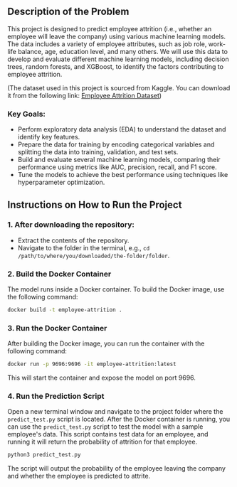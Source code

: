 ## Description of the Problem

This project is designed to predict employee attrition (i.e., whether an employee will leave the company) using various machine learning models. The data includes a variety of employee attributes, such as job role, work-life balance, age, education level, and many others. We will use this data to develop and evaluate different machine learning models, including decision trees, random forests, and XGBoost, to identify the factors contributing to employee attrition.

(The dataset used in this project is sourced from Kaggle. You can download it from the following link:
[Employee Attrition Dataset](https://www.kaggle.com/datasets/stealthtechnologies/employee-attrition-dataset))

### Key Goals:
- Perform exploratory data analysis (EDA) to understand the dataset and identify key features.
- Prepare the data for training by encoding categorical variables and splitting the data into training, validation, and test sets.
- Build and evaluate several machine learning models, comparing their performance using metrics like AUC, precision, recall, and F1 score.
- Tune the models to achieve the best performance using techniques like hyperparameter optimization.

## Instructions on How to Run the Project

### 1. **After downloading the repository**:
- Extract the contents of the repository.  
- Navigate to the folder in the terminal, e.g., `cd /path/to/where/you/downloaded/the-folder/folder`.


### 2. **Build the Docker Container**
   The model runs inside a Docker container. To build the Docker image, use the following command:

   ```bash
   docker build -t employee-attrition .
   ```

### 3. **Run the Docker Container**
   After building the Docker image, you can run the container with the following command:

   ```bash
   docker run -p 9696:9696 -it employee-attrition:latest
   ```

   This will start the container and expose the model on port 9696.

### 4. **Run the Prediction Script**
   Open a new terminal window and navigate to the project folder where the `predict_test.py` script is located. After the Docker container is running, you can use the `predict_test.py` script to test the model with a sample employee's data. This script contains test data for an employee, and running it will return the probability of attrition for that employee.

   ```bash
   python3 predict_test.py
   ```

   The script will output the probability of the employee leaving the company and whether the employee is predicted to attrite.
